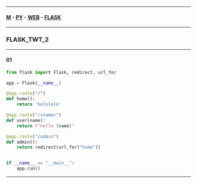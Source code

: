 
---

#### [M](https://github.com/ttltrk/TTT/blob/master/menu.md) - [PY](https://github.com/ttltrk/TTT/blob/master/PY/PY.md) - [WEB](https://github.com/ttltrk/TTT/blob/master/PY/WEB/WEB.md) - [FLASK](https://github.com/ttltrk/TTT/blob/master/PY/WEB/FLASK/FLASK.md)

---

### FLASK_TWT_2

---

#### 01

```py
from flask import Flask, redirect, url_for

app = Flask(__name__)

@app.route("/")
def home():
    return 'helolelo'

@app.route("/<name>")
def user(name):
    return f"hello {name}"

@app.route("/admin")
def admin():
    return redirect(url_for("home"))


if __name__ == "__main__":
    app.run()
```

---
